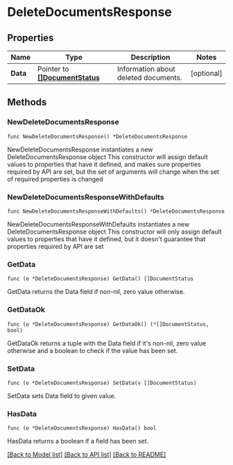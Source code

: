 # DeleteDocumentsResponse

## Properties

Name | Type | Description | Notes
------------ | ------------- | ------------- | -------------
**Data** | Pointer to [**[]DocumentStatus**](DocumentStatus.md) | Information about deleted documents. | [optional] 

## Methods

### NewDeleteDocumentsResponse

`func NewDeleteDocumentsResponse() *DeleteDocumentsResponse`

NewDeleteDocumentsResponse instantiates a new DeleteDocumentsResponse object
This constructor will assign default values to properties that have it defined,
and makes sure properties required by API are set, but the set of arguments
will change when the set of required properties is changed

### NewDeleteDocumentsResponseWithDefaults

`func NewDeleteDocumentsResponseWithDefaults() *DeleteDocumentsResponse`

NewDeleteDocumentsResponseWithDefaults instantiates a new DeleteDocumentsResponse object
This constructor will only assign default values to properties that have it defined,
but it doesn't guarantee that properties required by API are set

### GetData

`func (o *DeleteDocumentsResponse) GetData() []DocumentStatus`

GetData returns the Data field if non-nil, zero value otherwise.

### GetDataOk

`func (o *DeleteDocumentsResponse) GetDataOk() (*[]DocumentStatus, bool)`

GetDataOk returns a tuple with the Data field if it's non-nil, zero value otherwise
and a boolean to check if the value has been set.

### SetData

`func (o *DeleteDocumentsResponse) SetData(v []DocumentStatus)`

SetData sets Data field to given value.

### HasData

`func (o *DeleteDocumentsResponse) HasData() bool`

HasData returns a boolean if a field has been set.


[[Back to Model list]](../README.md#documentation-for-models) [[Back to API list]](../README.md#documentation-for-api-endpoints) [[Back to README]](../README.md)


